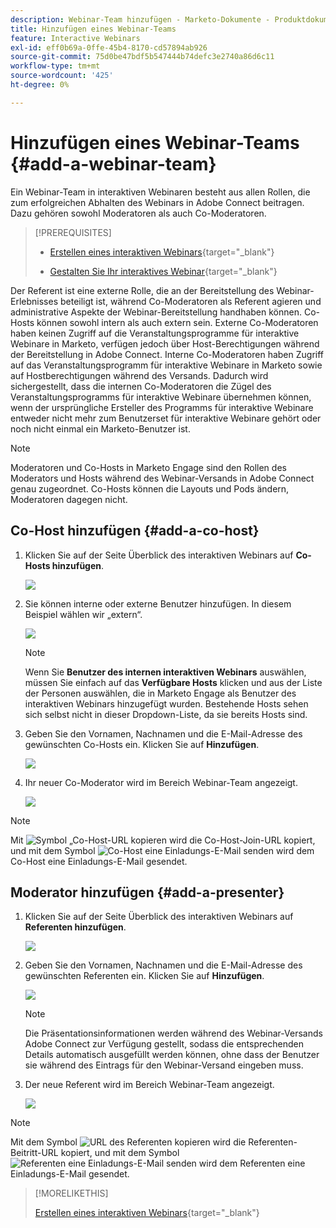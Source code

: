 ```yaml
---
description: Webinar-Team hinzufügen - Marketo-Dokumente - Produktdokumentation
title: Hinzufügen eines Webinar-Teams
feature: Interactive Webinars
exl-id: eff0b69a-0ffe-45b4-8170-cd57894ab926
source-git-commit: 75d0be47bdf5b547444b74defc3e2740a86d6c11
workflow-type: tm+mt
source-wordcount: '425'
ht-degree: 0%

---
```


# Hinzufügen eines Webinar-Teams {#add-a-webinar-team}

Ein Webinar-Team in interaktiven Webinaren besteht aus allen Rollen, die zum erfolgreichen Abhalten des Webinars in Adobe Connect beitragen. Dazu gehören sowohl Moderatoren als auch Co-Moderatoren.

>[!PREREQUISITES]
>
>* [Erstellen eines interaktiven Webinars](/help/marketo/product-docs/demand-generation/events/interactive-webinars/create-an-interactive-webinar.md){target="_blank"}
>
>* [Gestalten Sie Ihr interaktives Webinar](/help/marketo/product-docs/demand-generation/events/interactive-webinars/designing-interactive-webinars.md){target="_blank"}

Der Referent ist eine externe Rolle, die an der Bereitstellung des Webinar-Erlebnisses beteiligt ist, während Co-Moderatoren als Referent agieren und administrative Aspekte der Webinar-Bereitstellung handhaben können. Co-Hosts können sowohl intern als auch extern sein. Externe Co-Moderatoren haben keinen Zugriff auf die Veranstaltungsprogramme für interaktive Webinare in Marketo, verfügen jedoch über Host-Berechtigungen während der Bereitstellung in Adobe Connect. Interne Co-Moderatoren haben Zugriff auf das Veranstaltungsprogramm für interaktive Webinare in Marketo sowie auf Hostberechtigungen während des Versands. Dadurch wird sichergestellt, dass die internen Co-Moderatoren die Zügel des Veranstaltungsprogramms für interaktive Webinare übernehmen können, wenn der ursprüngliche Ersteller des Programms für interaktive Webinare entweder nicht mehr zum Benutzerset für interaktive Webinare gehört oder noch nicht einmal ein Marketo-Benutzer ist.

>[!NOTE]
>
>Moderatoren und Co-Hosts in Marketo Engage sind den Rollen des Moderators und Hosts während des Webinar-Versands in Adobe Connect genau zugeordnet. Co-Hosts können die Layouts und Pods ändern, Moderatoren dagegen nicht.

## Co-Host hinzufügen {#add-a-co-host}

1. Klicken Sie auf der Seite Überblick des interaktiven Webinars auf **Co-Hosts hinzufügen**.

   ![](assets/add-a-webinar-team-1.png)

1. Sie können interne oder externe Benutzer hinzufügen. In diesem Beispiel wählen wir „extern“.

   ![](assets/add-a-webinar-team-2.png)

   >[!NOTE]
   >
   >Wenn Sie **Benutzer des internen interaktiven Webinars** auswählen, müssen Sie einfach auf das **Verfügbare Hosts** klicken und aus der Liste der Personen auswählen, die in Marketo Engage als Benutzer des interaktiven Webinars hinzugefügt wurden. Bestehende Hosts sehen sich selbst nicht in dieser Dropdown-Liste, da sie bereits Hosts sind.

1. Geben Sie den Vornamen, Nachnamen und die E-Mail-Adresse des gewünschten Co-Hosts ein. Klicken Sie auf **Hinzufügen**.

   ![](assets/add-a-webinar-team-3.png)

1. Ihr neuer Co-Moderator wird im Bereich Webinar-Team angezeigt.

   ![](assets/add-a-webinar-team-4.png)

>[!NOTE]
>
> Mit ![ Symbol „Co-Host-URL kopieren](assets/icon-copy-join-url.png) wird die Co-Host-Join-URL kopiert, und mit dem Symbol ![Co-Host eine Einladungs-E-Mail senden](assets/icon-send-invitation-email.png) wird dem Co-Host eine Einladungs-E-Mail gesendet.

## Moderator hinzufügen {#add-a-presenter}

1. Klicken Sie auf der Seite Überblick des interaktiven Webinars auf **Referenten hinzufügen**.

   ![](assets/add-a-webinar-team-5.png)

1. Geben Sie den Vornamen, Nachnamen und die E-Mail-Adresse des gewünschten Referenten ein. Klicken Sie auf **Hinzufügen**.

   ![](assets/add-a-webinar-team-6.png)

   >[!NOTE]
   >
   >Die Präsentationsinformationen werden während des Webinar-Versands Adobe Connect zur Verfügung gestellt, sodass die entsprechenden Details automatisch ausgefüllt werden können, ohne dass der Benutzer sie während des Eintrags für den Webinar-Versand eingeben muss.

1. Der neue Referent wird im Bereich Webinar-Team angezeigt.

   ![](assets/add-a-webinar-team-7.png)

>[!NOTE]
>
> Mit dem Symbol ![URL des Referenten kopieren](assets/icon-copy-join-url.png) wird die Referenten-Beitritt-URL kopiert, und mit dem Symbol ![Referenten eine Einladungs-E-Mail senden](assets/icon-send-invitation-email.png) wird dem Referenten eine Einladungs-E-Mail gesendet.

>[!MORELIKETHIS]
>
>[Erstellen eines interaktiven Webinars](/help/marketo/product-docs/demand-generation/events/interactive-webinars/create-an-interactive-webinar.md){target="_blank"}
